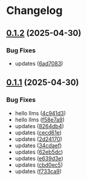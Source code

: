 # Changelog

## [0.1.2](https://github.com/poligono-xyz/alan/compare/v0.1.1...v0.1.2) (2025-04-30)


### Bug Fixes

* updates ([6ad7083](https://github.com/poligono-xyz/alan/commit/6ad708340ccec5d536a391cbe6227f8c96b97753))

## [0.1.1](https://github.com/poligono-xyz/alan/compare/v0.1.0...v0.1.1) (2025-04-30)


### Bug Fixes

* hello llms ([4c941d3](https://github.com/poligono-xyz/alan/commit/4c941d37c401d401e1f8b6f5784d16d7e7c3dee5))
* hello llms ([f58e7a9](https://github.com/poligono-xyz/alan/commit/f58e7a9d14f1b14d901d7b068a3db7cf4f4d1bfd))
* updates ([8264db4](https://github.com/poligono-xyz/alan/commit/8264db4abe2d53bb329953ad1918ceec6dc2451b))
* updates ([cecd61e](https://github.com/poligono-xyz/alan/commit/cecd61ea73adf02b024428b6b7ab6c57bd27001e))
* updates ([2d24170](https://github.com/poligono-xyz/alan/commit/2d2417037a16d0e1d89815cfe3734b31ef4ae95f))
* updates ([34cdaef](https://github.com/poligono-xyz/alan/commit/34cdaef4c251ef30de5b907763d135c737bf3150))
* updates ([62eb5dc](https://github.com/poligono-xyz/alan/commit/62eb5dcdfd2898e02a6529a5c8c6088e60a9fbf9))
* updates ([e639d3e](https://github.com/poligono-xyz/alan/commit/e639d3e7358600161a6acb87113c4bbf7e6c9792))
* updates ([cbd0ec5](https://github.com/poligono-xyz/alan/commit/cbd0ec5bcfd5e7ca35e21448d89eb988b4c22438))
* updates ([f733ca9](https://github.com/poligono-xyz/alan/commit/f733ca9459131b8b57b1c30b9d416482df3cd126))
